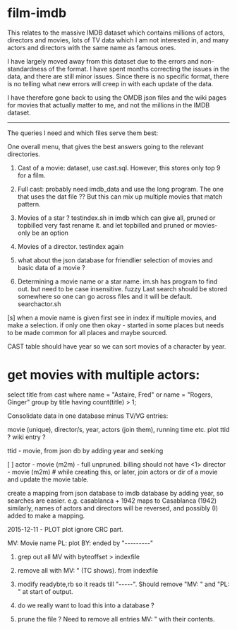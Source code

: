 # film-imdb

This relates to the massive IMDB dataset which contains millions of actors, directors and movies, lots of TV data which I am not interested in, and many actors and directors with the same name as famous ones.

I have largely moved away from this dataset due to the errors and non-standardness of the format.
I have spent months correcting the issues in the data, and there are still minor issues. Since there is no specific format, there is no telling what new errors will creep in with each update of the data.

I have therefore gone back to using the OMDB json files and the wiki pages for movies that actually matter to me, and not the millions in the IMDB dataset.


-----

The queries I need and which files serve them best:

One overall menu, that gives the best answers going to the relevant
directories.

1. Cast of a movie:
   dataset, use cast.sql. However, this stores only top 9 for a film.

2. Full cast: probably need imdb_data and use the long program.
   The one that uses the dat file ?? But this can mix up multiple movies
   that match pattern.

3. Movies of a star ?
   testindex.sh in imdb which can give all, pruned or topbilled very
   fast
   rename it. and let topbilled and pruned or movies-only be an option

4. Movies of a director. testindex again

5. what about the json database for friendlier selection of movies and
   basic data of a movie ?

6. Determining a movie name or a star name. im.sh has program to find
   out. but need to be case insensitive. fuzzy
   Last search should be stored somewhere so one can go across files
   and it will be default. 
   searchactor.sh

[s] when a movie name is given first see in index if multiple movies, and
make a selection. if only one then okay - started in some places but
needs to be made common for all places and maybe sourced.

CAST table should have year so we can sort movies of a character by
year.
# get movies with multiple actors:
select title  from cast where name = "Astaire, Fred" or name = "Rogers,
Ginger" group by title having count(title) > 1;

Consolidate data in one database minus TV/VG entries:

movie (unique), director/s, year, actors (join them), running time
etc. plot ttid ? wiki entry ?


ttid - movie, from json db by adding year and seeking

[ ] actor - movie (m2m) - full unpruned. billing should not have <1>
director - movie (m2m) # while creating this, or later, join actors or
dir of a movie and update the movie table.

create a mapping from json database to imdb database by adding year, so
searches are easier.
e.g. casablanca + 1942 maps to Casablanca (1942)
similarly, names of actors and directors will be reversed, and possibly
(I) added to make a mapping.


2015-12-11 - 
PLOT plot
ignore CRC part.

MV: Movie name
PL: plot
BY:
ended by "---------"

1) grep out all MV with byteoffset > indexfile
2) remove all with MV: "  (TC shows). from indexfile
3) modify readybte,rb so it reads till "-----". Should remove "MV: " and
   "PL: " at start of output.

4) do we really want to load this into a database ?

5) prune the file ? Need to remove all entries MV: " with their
   contents.

